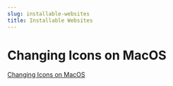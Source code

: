 ```yaml
---
slug: installable-websites
title: Installable Websites
---
```


# Changing Icons on MacOS

[Changing Icons on MacOS](https://medium.com/@ratogbm/change-icons-of-browser-apps-mac-a21268d2283a)
